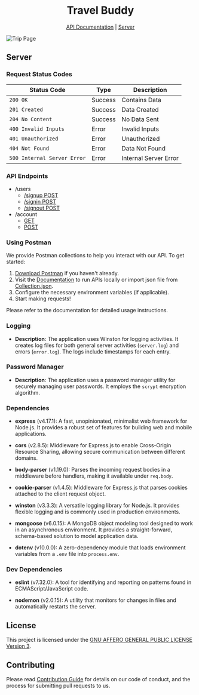 <div align="center">

# Travel Buddy



[API Documentation](https://documenter.getpostman.com/view/16660574/2s9YR57axm) | [Server](#server)
</div>

<!-- <iframe width="560" height="315" src='https://dbdiagram.io/embed/650882a802bd1c4a5ecc62da'> </iframe> -->

![Trip Page]("documentation/tripPage.png")

## Server

### Request Status Codes

| Status Code              | Type          | Description             |
|--------------------------|---------------|-------------------------|
| `200 OK`                 | Success       | Contains Data           |
| `201 Created`            | Success       | Data Created            |
| `204 No Content`         | Success       | No Data Sent            |
| `400 Invalid Inputs`      | Error         | Invalid Inputs         |
| `401 Unauthorized`      | Error         | Unauthorized             |
| `404 Not Found`          | Error         | Data Not Found          |
| `500 Internal Server Error` | Error      | Internal Server Error   |

### API Endpoints

- /users
  - [/signup POST](https://documenter.getpostman.com/view/16660574/2s9YR57axm#eba1cfe7-5c40-4466-8a67-ec986700b33c)
  - [/signin POST](https://documenter.getpostman.com/view/16660574/2s9YR57axm#c5af9bfe-821a-4a6f-b9f9-1a299c124d09)
  - [/signout POST](https://documenter.getpostman.com/view/16660574/2s9YR57axm#82b594b0-25e9-4903-a75a-fd1262356d6b)
- /account
  - [GET](https://documenter.getpostman.com/view/16660574/2s9YR57axm#9abce0c6-2c09-4f83-aa9a-f0a354c4efb3)
  - [POST](https://documenter.getpostman.com/view/16660574/2s9YR57axm#9cf196c6-2252-4718-912e-4e5a38d93ba9)

### Using Postman

We provide Postman collections to help you interact with our API. To get started:

1. [Download Postman](https://www.getpostman.com/downloads/) if you haven't already.
2. Visit the [Documentation](https://documenter.getpostman.com/view/16660574/2s9YR57axm) to run APIs locally or import json file from [Collection.json](/documentation/postman/postman-collection.json).
3. Configure the necessary environment variables (if applicable).
4. Start making requests!

<!-- 2. Import the relevant collection JSON file from the `documentation/postman` folder. -->
<!-- - [Collection 1](documentation/postman/Collection1.json)
- [Collection 2](documentation/postman/Collection2.json) -->

Please refer to the documentation for detailed usage instructions.

### Logging

- **Description**: The application uses Winston for logging activities. It creates log files for both general server activities (`server.log`) and errors (`error.log`). The logs include timestamps for each entry.

### Password Manager

- **Description**: The application uses a password manager utility for securely managing user passwords. It employs the `scrypt` encryption algorithm.

### Dependencies

- **express** (v4.17.1): A fast, unopinionated, minimalist web framework for Node.js. It provides a robust set of features for building web and mobile applications.

- **cors** (v2.8.5): Middleware for Express.js to enable Cross-Origin Resource Sharing, allowing secure communication between different domains.

- **body-parser** (v1.19.0): Parses the incoming request bodies in a middleware before handlers, making it available under `req.body`.

- **cookie-parser** (v1.4.5): Middleware for Express.js that parses cookies attached to the client request object.

- **winston** (v3.3.3): A versatile logging library for Node.js. It provides flexible logging and is commonly used in production environments.

- **mongoose** (v6.0.15): A MongoDB object modeling tool designed to work in an asynchronous environment. It provides a straight-forward, schema-based solution to model application data.

- **dotenv** (v10.0.0): A zero-dependency module that loads environment variables from a `.env` file into `process.env`.

### Dev Dependencies

- **eslint** (v7.32.0): A tool for identifying and reporting on patterns found in ECMAScript/JavaScript code.

- **nodemon** (v2.0.15): A utility that monitors for changes in files and automatically restarts the server.

## License

This project is licensed under the [GNU AFFERO GENERAL PUBLIC LICENSE Version 3](LICENSE).

## Contributing

Please read [Contribution Guide](CONTRIBUTING.md) for details on our code of conduct, and the process for submitting pull requests to us.
